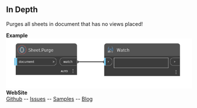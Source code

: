 ﻿## In Depth  
Purges all sheets in document that has no views placed!  

**Example**  
![Illustration](./Orchid.RevitProject.Views.Sheet.Purge.png)
**WebSite**  
[Github](https://github.com/erfajo/OrchidForDynamo) -- [Issues](https://github.com/erfajo/OrchidForDynamo/issues) -- [Samples](https://github.com/erfajo/OrchidForDynamo/tree/master/Samples) -- [Blog](https://erfajo.blogspot.com)
